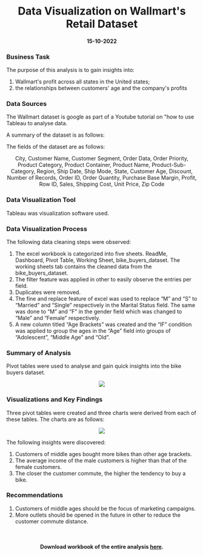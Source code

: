 <h1 align="center">Data Visualization on Wallmart's Retail Dataset</h1>
<h4 align="center">15-10-2022</h4> 

<h3>Business Task</h3> 
<p>The purpose of this analysis is to gain insights into:</p>
<ol>
  <li>Wallmart's profit across all states in the United states;</li>
  <li>the relationships between customers' age and the company's profits</li>
</ol>
<h3>Data Sources</h3> 
<p>The Wallmart dataset is google as part of a Youtube tutorial on "how to use Tableau to analyse data. <p>
<p>A summary of the dataset is as follows:<p>
<div>
   The fields of the dataset are as follows: 
   <p align="center">City, Customer Name, Customer Segment, Order Data, Order Priority, Product Category, Product Container, Product Name, Product-Sub-Category, Region, Ship Date, Ship Mode, State, Customer Age, Discount, Number of Records, Order ID, Order Quantity, Purchase Base Margin, Profit, Row ID, Sales, Shipping Cost, Unit Price, Zip Code</p>
</div>

<h3>Data Visualization Tool</h3>
<p>Tableau was visualization software used.</p> 

<h3>Data Visualization Process</h3>
<p>The following data cleaning steps were observed:</p> 
<ol>
   <li>The excel workbook is categorized into five sheets. ReadMe, Dashboard, Pivot Table, Working Sheet, bike_buyers_dataset. The working sheets tab contains the cleaned data from the bike_buyers_dataset. </li>
   <li>The filter feature was applied in other to easily observe the entries per field. </li>
   <li>Duplicates were removed.</li>
   <li>The fine and replace feature of excel was used to replace “M” and “S” to “Married” and “Single” respectively in the Marital Status field. The same was done to “M” and “F” in the gender field which was changed to “Male” and “Female” respectively. </li>
   <li>A new column titled “Age Brackets” was created and the “IF” condition was applied to group the ages in the “Age” field into groups of “Adolescent”, “Middle Age” and “Old”.</li>
</ol>
<h3>Summary of Analysis </h3>
<p>Pivot tables were used to analyse and gain quick insights into the bike buyers dataset.</p>
<p align="center">
   <img src="images/pivottable-image.png"> 
</p>
<h3>Visualizations and Key Findings</h3> 
<p>Three pivot tables were created and three charts were derived from each of these tables. The charts are as follows: </p>
<p align="center">
   <img src="images/bike-buyers-dashboard-image.png"> 
</p>
<p>The following insights were discovered: </p>
<ol>
<li>Customers of middle ages bought more bikes than other age brackets.</li>  
<li>The average income of the male customers is higher than that of the female customers. </li> 
<li>The closer the customer commute, the higher the tendency to buy a bike.</li> 
</ol>
<h3>Recommendations </h3>
<ol>
<li>Customers of middle ages should be the focus of marketing campaigns.</li>  
<li>More outlets should be opened in the future in other to reduce the customer commute distance.</li>  
</ol>
<br>
<h4 align="center">Download workbook of the entire analysis <a href="https://github.com/shittuadams/excel-data-analysis-project-on-bike-buyers-dataset/blob/main/Bike%20Buyers%20Dataset%20Analysis.xlsx" target="_blank">here</a>.</h4>
